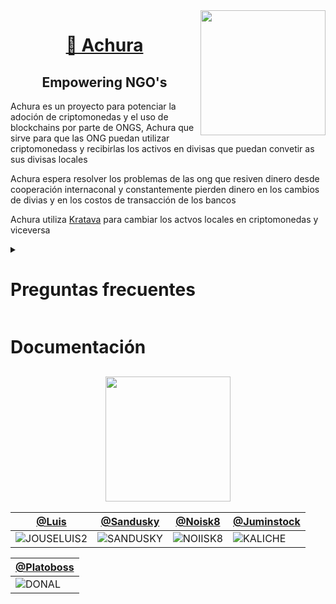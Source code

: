 

<img align='right' src='https://user-images.githubusercontent.com/5713670/87202985-820dcb80-c2b6-11ea-9f56-7ec461c497c3.gif' width='200'>


<a href="https://achura.co/" target="_blank"> <h1 align="center">  🦙  Achura</h1></a>

<h2 align="center">Empowering NGO's </h2>


<p>Achura es un proyecto para potenciar la adoción de criptomonedas y el uso de blockchains por parte de ONGS, Achura que sirve para que las ONG puedan utilizar criptomonedass y recibirlas los activos en divisas que puedan convetir as sus divisas locales</p>

<p>Achura espera resolver los problemas de las ong que resiven dinero desde  cooperación internaconal y constantemente pierden dinero en los cambios de divias y en los costos de transacción de los bancos 
</p>

<p> Achura utiliza <a href="https://www.kravata.co/">Kratava</a> para cambiar los actvos locales en criptomonedas y viceversa</p>

<details>
<summary> <h1><b> Preguntas frecuentes</b> </h1></summary>

<h1>Cómo usar Achura</h1>
<h1>KYC </h1>


</details>

<h1>Documentación</h1>

<h2 align="center"> <img src="https://64.media.tumblr.com/21ec7fd483694997f0ebb7613eb7997a/12956cb4d7d9149f-8b/s500x750/2767da49935505d03aa4f4bed732dfa5e85f9a28.gif" width="200" /> <a href="#"> </a></h2>


[@Luis](https://github.com/Another-DevX) | [@Sandusky](https://github.com/cold-briu) | [@Noisk8](https://github.com/noisk8) | [@Juminstock](https://github.com/juminstock)
--- | --- | --- | ---
 ![JOUSELUIS2](https://github.com/cypherplatxs/Achura/assets/17709296/c5cd40ab-8aea-4915-8c71-e61aeb3702dc)| ![SANDUSKY](https://github.com/cypherplatxs/Achura/assets/17709296/315484e9-d6ef-4621-8c15-f04605a83622) | ![NOIISK8](https://github.com/cypherplatxs/Achura/assets/17709296/7f9b6626-b00d-42d3-9afc-56dd996cb487)| ![KALICHE](https://github.com/cypherplatxs/Achura/assets/17709296/b7912411-9e72-41d5-abdd-8a3b00f05f40)


[@Platoboss](https://github.com/platoboss) | 
--- | 
![DONAL](https://github.com/cypherplatxs/Achura/assets/17709296/88de85c2-2f9e-4367-876e-027096afa264)| 
